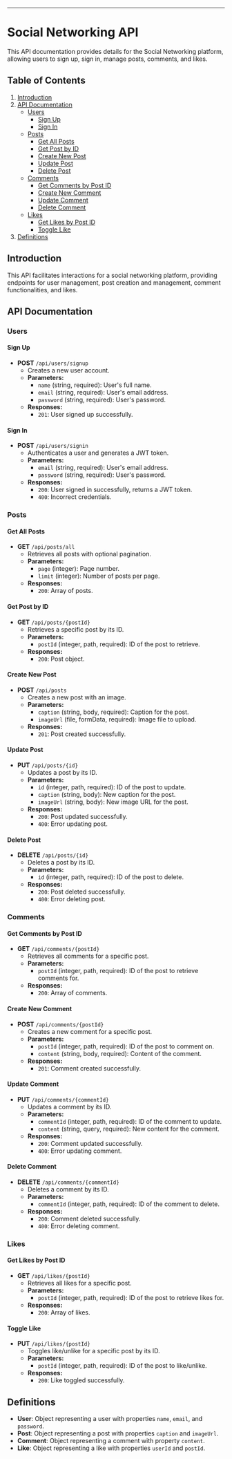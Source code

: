 
---

# Social Networking API

This API documentation provides details for the Social Networking platform, allowing users to sign up, sign in, manage posts, comments, and likes.

## Table of Contents

1. [Introduction](#introduction)
2. [API Documentation](#api-documentation)
   - [Users](#users)
     - [Sign Up](#sign-up)
     - [Sign In](#sign-in)
   - [Posts](#posts)
     - [Get All Posts](#get-all-posts)
     - [Get Post by ID](#get-post-by-id)
     - [Create New Post](#create-new-post)
     - [Update Post](#update-post)
     - [Delete Post](#delete-post)
   - [Comments](#comments)
     - [Get Comments by Post ID](#get-comments-by-post-id)
     - [Create New Comment](#create-new-comment)
     - [Update Comment](#update-comment)
     - [Delete Comment](#delete-comment)
   - [Likes](#likes)
     - [Get Likes by Post ID](#get-likes-by-post-id)
     - [Toggle Like](#toggle-like)
3. [Definitions](#definitions)


## Introduction

This API facilitates interactions for a social networking platform, providing endpoints for user management, post creation and management, comment functionalities, and likes.

## API Documentation

### Users

#### Sign Up

- **POST** `/api/users/signup`
  - Creates a new user account.
  - **Parameters:**
    - `name` (string, required): User's full name.
    - `email` (string, required): User's email address.
    - `password` (string, required): User's password.
  - **Responses:**
    - `201`: User signed up successfully.

#### Sign In

- **POST** `/api/users/signin`
  - Authenticates a user and generates a JWT token.
  - **Parameters:**
    - `email` (string, required): User's email address.
    - `password` (string, required): User's password.
  - **Responses:**
    - `200`: User signed in successfully, returns a JWT token.
    - `400`: Incorrect credentials.

### Posts

#### Get All Posts

- **GET** `/api/posts/all`
  - Retrieves all posts with optional pagination.
  - **Parameters:**
    - `page` (integer): Page number.
    - `limit` (integer): Number of posts per page.
  - **Responses:**
    - `200`: Array of posts.

#### Get Post by ID

- **GET** `/api/posts/{postId}`
  - Retrieves a specific post by its ID.
  - **Parameters:**
    - `postId` (integer, path, required): ID of the post to retrieve.
  - **Responses:**
    - `200`: Post object.

#### Create New Post

- **POST** `/api/posts`
  - Creates a new post with an image.
  - **Parameters:**
    - `caption` (string, body, required): Caption for the post.
    - `imageUrl` (file, formData, required): Image file to upload.
  - **Responses:**
    - `201`: Post created successfully.

#### Update Post

- **PUT** `/api/posts/{id}`
  - Updates a post by its ID.
  - **Parameters:**
    - `id` (integer, path, required): ID of the post to update.
    - `caption` (string, body): New caption for the post.
    - `imageUrl` (string, body): New image URL for the post.
  - **Responses:**
    - `200`: Post updated successfully.
    - `400`: Error updating post.

#### Delete Post

- **DELETE** `/api/posts/{id}`
  - Deletes a post by its ID.
  - **Parameters:**
    - `id` (integer, path, required): ID of the post to delete.
  - **Responses:**
    - `200`: Post deleted successfully.
    - `400`: Error deleting post.

### Comments

#### Get Comments by Post ID

- **GET** `/api/comments/{postId}`
  - Retrieves all comments for a specific post.
  - **Parameters:**
    - `postId` (integer, path, required): ID of the post to retrieve comments for.
  - **Responses:**
    - `200`: Array of comments.

#### Create New Comment

- **POST** `/api/comments/{postId}`
  - Creates a new comment for a specific post.
  - **Parameters:**
    - `postId` (integer, path, required): ID of the post to comment on.
    - `content` (string, body, required): Content of the comment.
  - **Responses:**
    - `201`: Comment created successfully.

#### Update Comment

- **PUT** `/api/comments/{commentId}`
  - Updates a comment by its ID.
  - **Parameters:**
    - `commentId` (integer, path, required): ID of the comment to update.
    - `content` (string, query, required): New content for the comment.
  - **Responses:**
    - `200`: Comment updated successfully.
    - `400`: Error updating comment.

#### Delete Comment

- **DELETE** `/api/comments/{commentId}`
  - Deletes a comment by its ID.
  - **Parameters:**
    - `commentId` (integer, path, required): ID of the comment to delete.
  - **Responses:**
    - `200`: Comment deleted successfully.
    - `400`: Error deleting comment.

### Likes

#### Get Likes by Post ID

- **GET** `/api/likes/{postId}`
  - Retrieves all likes for a specific post.
  - **Parameters:**
    - `postId` (integer, path, required): ID of the post to retrieve likes for.
  - **Responses:**
    - `200`: Array of likes.

#### Toggle Like

- **PUT** `/api/likes/{postId}`
  - Toggles like/unlike for a specific post by its ID.
  - **Parameters:**
    - `postId` (integer, path, required): ID of the post to like/unlike.
  - **Responses:**
    - `200`: Like toggled successfully.

## Definitions

- **User**: Object representing a user with properties `name`, `email`, and `password`.
- **Post**: Object representing a post with properties `caption` and `imageUrl`.
- **Comment**: Object representing a comment with property `content`.
- **Like**: Object representing a like with properties `userId` and `postId`.




